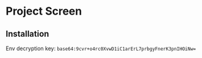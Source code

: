 # Project Screen

## Installation

Env decryption key: `base64:9cvr+o4rc0XvwD1iC1arErL7prbgyFnerK3pnIHOiNw=`
